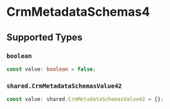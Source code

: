 # CrmMetadataSchemas4


## Supported Types

### `boolean`

```typescript
const value: boolean = false;
```

### `shared.CrmMetadataSchemasValue42`

```typescript
const value: shared.CrmMetadataSchemasValue42 = {};
```

